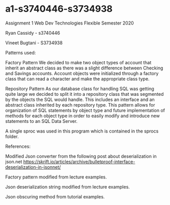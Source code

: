 # a1-s3740446-s3734938
Assignment 1 Web Dev Technologies Flexible Semester 2020 

Ryan Cassidy - s3740446 

Vineet Bugtani - S3734938 

Patterns used:

Factory Pattern
We decided to make two object types of account that inherit an abstract class as there was a slight difference between Checking and Savings accounts. Account objects were initialized through a factory class that can read a character and make the appropriate class type.


Repository Pattern
As our database class for handling SQL was getting quite large we decided to split it into a repository class that was segmented by the objects the SQL would handle. This includes an interface and an abstract class inherited by each repository type.
This pattern allows for organization of SQL statements by object type and future implementation of methods for each object type in order to easily modify and introduce new statements to an SQL Data Server.


 
A single sproc was used in this program which is contained in the sprocs folder.
 
References: 

Modified Json converter from the following post about deserialization in json.net
https://skrift.io/articles/archive/bulletproof-interface-deserialization-in-jsonnet/

Factory pattern modified from lecture examples. 

Json deserialization string modified from lecture examples. 

Json obscuring method from tutorial examples.
